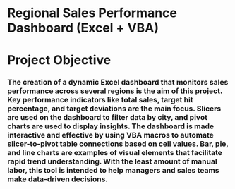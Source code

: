 # Regional Sales Performance Dashboard (Excel + VBA)
# Project Objective
### The creation of a dynamic Excel dashboard that monitors sales performance across several regions is the aim of this project. Key performance indicators like total sales, target hit percentage, and target deviations are the main focus. Slicers are used on the dashboard to filter data by city, and pivot charts are used to display insights. The dashboard is made interactive and effective by using VBA macros to automate slicer-to-pivot table connections based on cell values. Bar, pie, and line charts are examples of visual elements that facilitate rapid trend understanding. With the least amount of manual labor, this tool is intended to help managers and sales teams make data-driven decisions.

